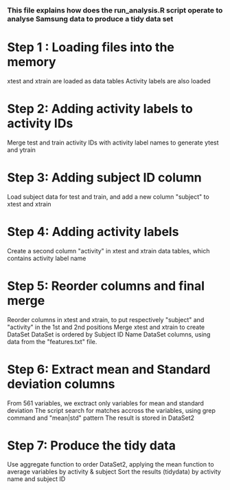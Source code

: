 ### This file explains how does the run_analysis.R script operate to analyse Samsung data to produce a tidy data set

# Step 1 : Loading files into the memory
  xtest and xtrain are loaded as data tables
  Activity labels are also loaded

# Step 2: Adding activity labels to activity IDs
  Merge test and train activity IDs with activity label names to generate ytest and ytrain

# Step 3: Adding subject ID column
  Load subject data for test and train, and add a new column "subject" to xtest and xtrain

# Step 4: Adding activity labels
  Create a second column "activity" in xtest and xtrain data tables, which contains activity label name

# Step 5: Reorder columns and final merge
  Reorder columns in xtest and xtrain, to put respectively "subject" and "activity" in the 1st and 2nd positions
  Merge xtest and xtrain to create DataSet
  DataSet is ordered by Subject ID
  Name DataSet columns, using data from the "features.txt" file.

# Step 6: Extract mean and Standard deviation columns
  From 561 variables, we exctract only variables for mean and standard deviation
  The script search for matches accross the variables, using grep command and "mean|std" pattern
  The result is stored in DataSet2

# Step 7: Produce the tidy data
  Use aggregate function to order DataSet2, applying the mean function to average variables by activity & subject
  Sort the results (tidydata) by activity name and subject ID
  
  
  
  
  



